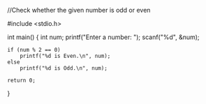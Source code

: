 //Check whether the given number is odd or even

#include <stdio.h>

int main() {
    int num;
    printf("Enter a number: ");
    scanf("%d", &num);

    if (num % 2 == 0)
        printf("%d is Even.\n", num);
    else
        printf("%d is Odd.\n", num);

    return 0;
}
